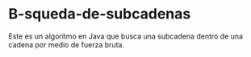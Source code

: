 # B-squeda-de-subcadenas
Este es un algoritmo en Java que busca una subcadena dentro de una cadena por medio de fuerza bruta.
